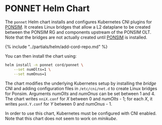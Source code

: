 # PONNET Helm Chart

The `ponnet` Helm chart installs and configures Kubernetes CNI plugins
for [PONSIM](ponsimv2.md).   It creates Linux bridges
that allow a L2 dataplane to be created between the PONSIM
RG and components upstream of the PONSIM OLT.  Note that the bridges
are not actually created until [PONSIM](ponsimv2.md) is installed.

{% include "../partials/helm/add-cord-repo.md" %}

You can then install the chart using:

```bash
helm install -n ponnet cord/ponnet \
    --set numOlts=1 \
    --set numOnus=1
```

The chart modifies the underlying Kubernetes setup by installing the *bridge* CNI and adding configuration files in `/etc/cni/net.d` 
to create Linux bridges for Ponsim.  Arguments _numOlts_ and _numOnus_ can be set between 1 and 4.  The chart writes `nniX.conf` for 
_X_ between 0 and _numOlts_ - 1; for each _X_, it writes `ponX.Y.conf` for _Y_ between 0 and _numOnus_ - 1.

In order to use this chart, Kubernetes must be configured with CNI enabled.  Note that this chart does not seem to work on *minikube*.
